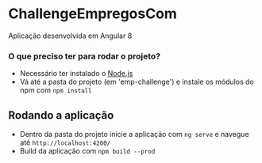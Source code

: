 # ChallengeEmpregosCom

Aplicação desenvolvida em Angular 8

### O que preciso ter para rodar o projeto?

- Necessário ter instalado o [Node.js](https://nodejs.org/en/)
- Vá até a pasta do projeto (em 'emp-challenge') e instale os módulos do npm com `npm install`

## Rodando a aplicação

- Dentro da pasta do projeto inicie a aplicação com `ng serve` e navegue até `http://localhost:4200/`
- Build da aplicação com `npm build --prod`
